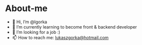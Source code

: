 # About-me
- 👋 Hi, I’m @lgorka
- 🌱 I’m currently learning to become front & backend developer
- 💞️ I’m looking for a job :)
- 📫 How to reach me: lukaszgorka@hotmail.com
